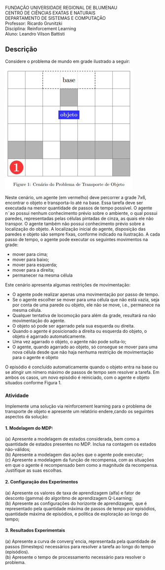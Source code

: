 FUNDAÇÃO UNIVERSIDADE REGIONAL DE BLUMENAU  
CENTRO DE CIÊNCIAS EXATAS E NATURAIS  
DEPARTAMENTO DE SISTEMAS E COMPUTAÇÃO  
Professor: Ricardo Grunitzki  
Disciplina: Reinforcement Learning  
Aluno: Leandro Vilson Battisti  


## Descrição
Considere o problema de mundo em grade ilustrado a seguir:

![Figura1](/imagens/figura1.jpg)

Neste cenário, um agente (em vermelho) deve percorrer a grade 7x6, encontrar o objeto e
transporta-lo até na base. Essa tarefa deve ser executada na menor quantidade de passos de
tempo possível. O agente n˜ao possui nenhum conhecimento prévio sobre o ambiente, o qual possui
paredes, representadas pelas células pintadas de cinza, as quais ele não transpor. O agente também
não possui conhecimento prévio sobre a localização do objeto.
A localização inicial do agente, disposição das paredes e objeto são sempre fixas, conforme
indicado na ilustração. A cada passo de tempo, o agente pode executar os seguintes movimentos
na grade:

- mover para cima;
- mover para baixo;
- mover para esquerda;
- mover para a direita;
- permanecer na mesma célula

Este cenário apresenta algumas restrições de movimentação:

- O agente pode realizar apenas uma movimentação por passo de tempo.
- Se o agente escolher se mover para uma célula que não está vazia, seja por conta de uma
parede ou objeto, ele não se move, i.e., permanece na mesma célula.
- Qualquer tentativa de locomoção para além da grade, resultará na não movimentação do
agente.
- O objeto só pode ser agarrado pela sua esquerda ou direita.
- Quando o agente é posicionado a direita ou esquerda do objeto, o objeto é agarrado automaticamente.
- Uma vez agarrado o objeto, o agente não pode solta-lo;
- O agente, quando agarrado ao objeto, só consegue se mover para uma nova célula desde que
não haja nenhuma restrição de movimentação para o agente e objeto


O episódio é concluído automaticamente quando o objeto entra na base ou se atingir um nímero
máximo de passos de tempo sem resolver a tarefa. Em ambos os casos, um novo episódio é reiniciado,
com o agente e objeto situados conforme Figura 1.

### Atividade
Implemente uma solução via reinforcement learning para o problema de transporte de objeto e
apresente um relatório endere¸cando os seguintes aspectos da solução:

#### 1. Modelagem do MDP:
(a) Apresente a modelagem de estados considerada, bem como a quantidade de estados
presentes no MDP. Inclua na contagem os estados não-válidos;  
(b) Apresente a modelagem das ações que o agente pode executar;  
(c) Apresente a modelagem da função de recompensa, com as situações em que o agente é
recompensado bem como a magnitude da recompensa. Justifique as suas escolhas.  

#### 2. Configuração dos Experimentos
(a) Apresente os valores de taxa de aprendizagem (alfa) e fator de desconto (gamma) do
algoritmo de aprendizagem Q-Learning;  
(b) Apresente as configurações do horizonte de aprendizagem, que é representado pela quantidade máxima de passos de tempo por episódios, quantidade máxima de episódios, e
política de exploração ao longo do tempo;

#### 3. Resultados Experimentais
(a) Apresente a curva de convergˆencia, representada pela quantidade de passos (timesteps)
necessários para resolver a tarefa ao longo do tempo (episódios).  
(b) Apresente o tempo de processamento necessário para resolver o problema.

